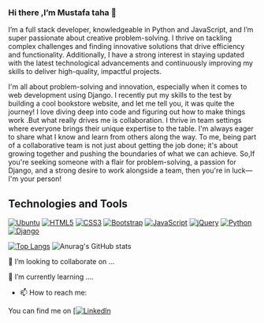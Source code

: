 ### Hi there ,I’m Mustafa taha 👋
I’m a full stack developer, knowledgeable in Python and JavaScript, and I’m super passionate about creative problem-solving. I thrive on tackling complex challenges and finding innovative solutions that drive efficiency and functionality. Additionally, I have a strong interest in staying updated with the latest technological advancements and continuously improving my skills to deliver high-quality, impactful projects.

I'm all about problem-solving and innovation, especially when it comes to web development using Django. I recently put my skills to the test by building a cool bookstore website, and let me tell you, it was quite the journey! I love diving deep into code and figuring out how to make things work .But what really drives me is collaboration. I thrive in team settings where everyone brings their unique expertise to the table. I'm always eager to share what I know and learn from others along the way. To me, being part of a collaborative team is not just about getting the job done; it's about growing together and pushing the boundaries of what we can achieve.
So,If you're seeking someone with a flair for problem-solving, a passion for Django, and a strong desire to work alongside a  team, then you're in luck—I'm your person!


## Technologies and Tools 
[![Ubuntu](https://img.shields.io/badge/Ubuntu-v24.04-orange?logo=ubuntu)](https://ubuntu.com/)
[![HTML5](https://img.shields.io/badge/HTML5-valid-blue?logo=html5)](https://validator.w3.org/)
[![CSS3](https://img.shields.io/badge/CSS3-valid-blue?logo=css3)](https://www.w3.org/Style/CSS/)
[![Bootstrap](https://img.shields.io/badge/Bootstrap-v5.0.0-blueviolet?logo=bootstrap)](https://getbootstrap.com/)
[![JavaScript](https://img.shields.io/badge/JavaScript-valid-yellow?logo=javascript)](https://developer.mozilla.org/en-US/docs/Web/JavaScript)
[![jQuery](https://img.shields.io/badge/jQuery-v3.6.0-blue?logo=jquery)](https://jquery.com/)
[![Python](https://img.shields.io/badge/Python-v3.9.6-blue?logo=python)](https://www.python.org/)
[![Django](https://img.shields.io/badge/Django-v2.2.4-green?logo=django)](https://www.djangoproject.com/)






[![Top Langs](https://github-readme-stats.vercel.app/api/top-langs/?username=mustafataha5&layout=donut&theme=nord)](https://github.com/mustafataha5/github-readme-stats)
![Anurag's GitHub stats](https://github-readme-stats.vercel.app/api?username=mustafataha5&show_icons=true&theme=nord)

👯 I’m looking to collaborate on ...

🌱 I’m currently learning ....

- 📫 How to reach me:
  
You can find me on [[![LinkedIn](https://img.shields.io/badge/LinkedIn-Profile-blue?logo=linkedin)]( https://www.linkedin.com/in/mustafa-taha-3b87771b4/ ) 


<!--
**mustafataha5/mustafataha5** is a ✨ _special_ ✨ repository because its `README.md` (this file) appears on your GitHub profile.
![Anurag's GitHub stats](https://github-readme-stats.vercel.app/api?username=mustafataha5&show_icons=true)
ranking_index = (byte_count ^ size_weight) * (repo_count ^ count_weight)
![Top Langs](https://github-readme-stats.vercel.app/api/top-langs/?username=mustafataha5&size_weight=0.5&count_weight=0.5)
 [![Anurag's GitHub stats](https://github-readme-stats.vercel.app/api?username=mustafataha5)](https://github.com/mustafataha5/github-readme-stats)
 ![Anurag's GitHub stats](https://github-readme-stats.vercel.app/api?username=mustafataha5&hide=contribs,prs)
Here are some ideas to get you started:

- 🔭 I’m currently working on ...

- 
- 🤔 I’m looking for help with ...
- 💬 Ask me about ...

- 😄 Pronouns: ...
- ⚡ Fun fact: ...
-->
